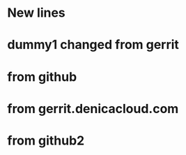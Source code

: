 # New lines
# dummy1 changed from gerrit
# from github
# from gerrit.denicacloud.com
# from github2
